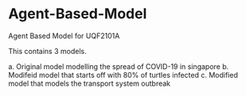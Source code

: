 # Agent-Based-Model
Agent Based Model for UQF2101A

This contains 3 models.

a. Original model modelling the spread of COVID-19 in singapore
b. Modifeid model that starts off with 80% of turtles infected
c. Modified model that models the transport system outbreak

